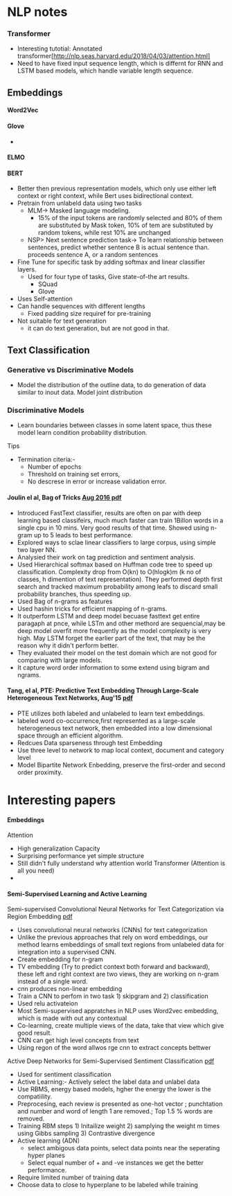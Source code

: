 # NLP notes

### Transformer
+ Interesting tutotial: Annotated transformer[http://nlp.seas.harvard.edu/2018/04/03/attention.html]
+ Need to have fixed input sequence length, which is differnt for RNN and LSTM based models, which handle variable length sequence.

## Embeddings

#### Word2Vec

#### Glove
+ 

#### ELMO

#### BERT
+ Better then previous representation models, which only use either left context or right context, while Bert uses bidirectional context.
+ Pretrain from unlabeld data using two tasks
  + MLM-> Masked language modeling.
    + 15% of the input tokens are randomly selected and 80% of them are substituted by Mask token, 10% of tem are substituted by random tokens, while rest 10% are unchanged
  + NSP> Next sentence prediction task-> To learn relationship between sentences, predict whether sentence B is actual sentence than. proceeds sentence A, or a random sentences
+ Fine Tune for specific task by adding softmax and linear classifier layers.
  + Used for four type of tasks, Give state-of-the art results.
    - SQuad
    - Glove
+ Uses Self-attention
+ Can handle sequences with different lengths
  + Fixed padding size requiref for pre-training
+ Not suitable for text generation
  + it can do text generation, but are not good in that.


## Text Classification

### Generative vs Discriminative Models
+ Model the distribution of the outline data, to do generation of data similar to inout data. Model joint distribution
### Discriminative Models
+ Learn boundaries between classes in some latent space, thus these model learn condition probability distribution.

Tips


+ Termination citeria:- 
    + Number of epochs
    + Threshold on training set errors, 
    + No descrese in error or increase validation error.
    
#### Joulin el al, Bag of Tricks [Aug 2016 pdf](https://arxiv.org/pdf/1607.01759.pdf)
+ Introduced FastText classifier, results are often on par with deep learning based classifeirs, much much faster can train 1Billon words in a single cpu in 10 mins. Very good results of that time. Showed using n-gram up to 5 leads to best performance.
+ Explored ways to sclae linear classifiers to large corpus, using simple two layer NN. 
+ Analysied their work on tag prediction and sentiment analysis.
+ Used Hierarchical softmax based on Huffman code tree to speed up classification. Complexity drop from O(kn) to O(hlogk)m (k no of classes, h dimention of text representation). They performed depth first search and tracked maximum probability among leafs to discard small probability branches, thus speeding up.
+ Used Bag of n-grams as features 
+ Used hashin tricks for efficient mapping of n-grams.
+ It outperform LSTM and deep model becuase fasttext get entire paragaph at pnce, while LSTm and other methord are sequencial,may be deep model overfit more frequently as the model complexity is very high. May LSTM forget the earlier part of the text, that may be the reason why it didn't perform better.
+ They evaluated their model on the test domain which are not good for comparing with large models.
+ It capture word order information to some extend using bigram and ngrams.

#### Tang, el al, PTE: Predictive Text Embedding Through Large-Scale Heterogeneous Text Networks, Aug'15 [pdf](https://arxiv.org/pdf/1508.00200.pdf)
+ PTE utilizes both labeled and unlabeled to learn text embeddings.
+ labeled word co-occurrence,first represented as a large-scale heterogeneous text network, then embedded into a low dimensional space through an efficient algorithm.
+ Redcues Data sparseness through test Embedding
+ Use three level to network to map local context, document and category level
+ Model Bipartite Network Enbedding, preserve the first-order and second order proximity.



    
# Interesting papers
#### Embeddings

Attention
+ High generalization Capacity
+ Surprising performance yet simple structure
+ Still didn't fully understand why attention world
Transformer (Attention is all you need)
+ 

#### Semi-Supervised Learning and Active Learning

Semi-supervised Convolutional Neural Networks for Text Categorization via Region Embedding [pdf](https://papers.nips.cc/paper/5849-semi-supervised-convolutional-neural-networks-for-text-categorization-via-region-embedding.pdf)
+ Uses convolutional neural networks (CNNs) for text categorization
+ Unlike the previous approaches that rely on word embeddings, our method learns embeddings of small text regions from unlabeled data for integration into a supervised CNN.
+ Create embedding for n-gram
+ TV embedding (Try to predict context both forward and backward), these left and right context are two views, they are working on n-gram instead of a single word.
+ cnn produces non-linear embedding
+ Train a CNN to perfom in two task 1) skipgram and 2) classification
+ Used relu activateion
+ Most Semi-supervised appratches in NLP uses Word2vec embedding, which is made with out any contextual 
+ Co-learning, create multiple views of the data, take that view which give good result.
+ CNN can get high level concepts from text
+ Using regon of the word allwos rge cnn to extract concepts bettwer


Active Deep Networks for Semi-Supervised Sentiment Classification [pdf](https://www.aclweb.org/anthology/C10-2173)
+ Used for sentiment classification
+ Active Learning:- Actively select the label data and unlabel data
+ Use RBMS, energy based models, hgher the energy the lower is the compatiility.
+ Preprocesing, each review is presented as one-hot vector ; punchtation and number and word of length 1 are removed.; Top 1.5 % words are removed.
+ Training RBM steps 1) Initailize weight 2) samplying the weight m times using Gibbs sampling 3) Contrastive divergence
+ Active learning (ADN)
    + select ambigous data points, select data points near the seperating hyper planes
    + Select equal number of + and -ve instances we get the better performance.
+ Require limited number of training data
+ Choose data to close to hyperplane to be labeled while training







